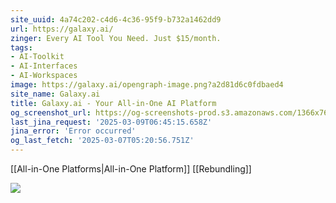 ```yaml
---
site_uuid: 4a74c202-c4d6-4c36-95f9-b732a1462dd9
url: https://galaxy.ai/
zinger: Every AI Tool You Need. Just $15/month.
tags:
- AI-Toolkit
- AI-Interfaces
- AI-Workspaces
image: https://galaxy.ai/opengraph-image.png?a2d81d6c0fdbaed4
site_name: Galaxy.ai
title: Galaxy.ai - Your All-in-One AI Platform
og_screenshot_url: https://og-screenshots-prod.s3.amazonaws.com/1366x768/80/false/b947f97e1c97731cfe8a0cd2518fb889b4e5ac0ff77c743d82c38847e5f646ca.jpeg
last_jina_request: '2025-03-09T06:45:15.658Z'
jina_error: 'Error occurred'
og_last_fetch: '2025-03-07T05:20:56.751Z'
---
```

[[All-in-One Platforms|All-in-One Platform]]
[[Rebundling]]

![](https://i.imgur.com/43Bg9Uz.png)

